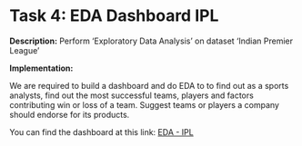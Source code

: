 # Task 4: EDA Dashboard IPL

**Description:**
Perform ‘Exploratory Data Analysis’ on dataset ‘Indian Premier League’

**Implementation:**

We are required to build a dashboard and do EDA to to find out as a sports analysts, find out the most successful teams, players and factors contributing win or loss of a team. Suggest teams or players a company should endorse for its products.

You can find the dashboard at this link: [EDA - IPL](https://app.powerbi.com/view?r=eyJrIjoiOTAyZDEzOTMtYTk5YS00Y2IxLTkyYTYtMmRkOGZhNWIxODRiIiwidCI6ImZhNDYzMGI5LTY1YjEtNDY1ZC05ZDcxLTJkNmY5Y2I4NWE4YiIsImMiOjl9 "EDA IPL Dashboard in PowerBI")

